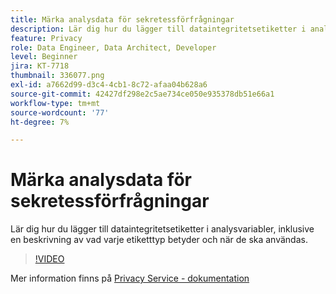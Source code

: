 ```yaml
---
title: Märka analysdata för sekretessförfrågningar
description: Lär dig hur du lägger till dataintegritetsetiketter i analysvariabler, inklusive en beskrivning av vad varje etiketttyp betyder och när de ska användas.
feature: Privacy
role: Data Engineer, Data Architect, Developer
level: Beginner
jira: KT-7718
thumbnail: 336077.png
exl-id: a7662d99-d3c4-4cb1-8c72-afaa04b628a6
source-git-commit: 42427df298e2c5ae734ce050e935378db51e66a1
workflow-type: tm+mt
source-wordcount: '77'
ht-degree: 7%

---
```


# Märka analysdata för sekretessförfrågningar

Lär dig hur du lägger till dataintegritetsetiketter i analysvariabler, inklusive en beskrivning av vad varje etiketttyp betyder och när de ska användas.

>[!VIDEO](https://video.tv.adobe.com/v/336077?quality=12&learn=on)

Mer information finns på [Privacy Service - dokumentation](https://experienceleague.adobe.com/docs/experience-platform/privacy/home.html?lang=sv)